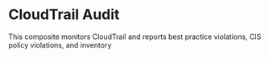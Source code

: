 CloudTrail Audit
============================
This composite monitors CloudTrail and reports best practice violations, CIS policy violations, and inventory
